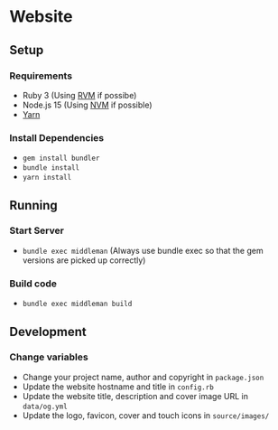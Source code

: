 Website
=======

## Setup

### Requirements

- Ruby 3 (Using [RVM](https://rvm.io/) if possibe)
- Node.js 15 (Using [NVM](https://github.com/creationix/nvm#installation) if possible)
- [Yarn](https://yarnpkg.com/en/docs/install)

### Install Dependencies

- `gem install bundler`
- `bundle install`
- `yarn install`

## Running

### Start Server

- `bundle exec middleman` (Always use bundle exec so that the gem versions are picked up correctly)

### Build code

- `bundle exec middleman build`

## Development

### Change variables

- Change your project name, author and copyright in `package.json`
- Update the website hostname and title in `config.rb`
- Update the website title, description and cover image URL in `data/og.yml`
- Update the logo, favicon, cover and touch icons in `source/images/`

